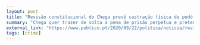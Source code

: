 ```yaml
---
layout: post
title: "Revisão constitucional do Chega prevê castração física de pedófilos"
summary: "Chega quer trazer de volta a pena de prisão perpétua e pretende castrar pedófilos, uma medida que não previne a reincidência e viola a dignidade da pessoa humana, e forçar reclusos a trabalho escravo"
external_link: "https://www.publico.pt/2020/09/22/politica/noticia/revisao-constitucional-chega-preve-castracao-fisica-pedofilos-1932475"
tags: [crime]
---
```

